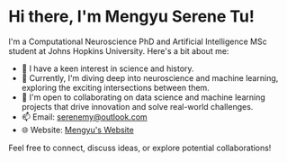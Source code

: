 # Hi there, I'm Mengyu Serene Tu!

I'm a Computational Neuroscience PhD and Artificial Intelligence MSc student at Johns Hopkins University. Here's a bit about me:

- 👀 I have a keen interest in science and history.
- 🌱 Currently, I'm diving deep into neuroscience and machine learning, exploring the exciting intersections between them.
- 💼 I'm open to collaborating on data science and machine learning projects that drive innovation and solve real-world challenges.
- 📫 Email: [serenemy@outlook.com](mailto:serenemy@outlook.com) 
- 🌐 Website: [Mengyu's Website](https://mengyu-tu.github.io/mengyu_tu.github.io/)

Feel free to connect, discuss ideas, or explore potential collaborations!

<!---
Mengyu-TU/Mengyu-TU is a ✨ special ✨ repository because its `README.md` (this file) appears on your GitHub profile.
You can click the Preview link to take a look at your changes.
--->

